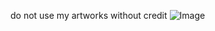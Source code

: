 do not use my artworks without credit
![Image](https://github.com/user-attachments/assets/1e74076c-5562-433c-8bac-6938cc90b49c)
